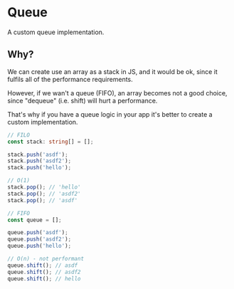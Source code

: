 # Queue

A custom queue implementation.

## Why?

We can create use an array as a stack in JS, and it would be ok, since it fulfils all of the performance requirements.

However, if we wan't a queue (FIFO), an array becomes not a good choice, since "dequeue" (i.e. shift) will hurt a performance.

That's why if you have a queue logic in your app it's better to create a custom implementation.

```ts
// FILO
const stack: string[] = [];

stack.push('asdf');
stack.push('asdf2');
stack.push('hello');

// O(1)
stack.pop(); // 'hello'
stack.pop(); // 'asdf2'
stack.pop(); // 'asdf'

// FIFO
const queue = [];

queue.push('asdf');
queue.push('asdf2');
queue.push('hello');

// O(n) - not performant
queue.shift(); // asdf
queue.shift(); // asdf2
queue.shift(); // hello
```
